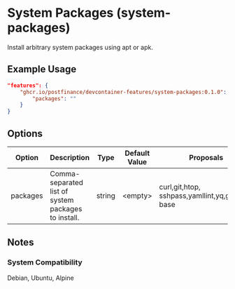 # System Packages (system-packages)

Install arbitrary system packages using apt or apk.

## Example Usage

```json
"features": {
    "ghcr.io/postfinance/devcontainer-features/system-packages:0.1.0": {
        "packages": ""
    }
}
```

## Options

| Option | Description | Type | Default Value | Proposals |
|-----|-----|-----|-----|-----|
| packages | Comma-separated list of system packages to install. | string | &lt;empty&gt; | curl,git,htop, sshpass,yamllint,yq,gettext-base |

## Notes

### System Compatibility

Debian, Ubuntu, Alpine

